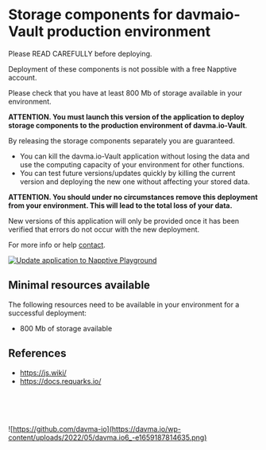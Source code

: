 # Storage components for davmaio-Vault production environment

Please READ CAREFULLY before deploying.

Deployment of these components is not possible with a free Napptive account.

Please check that you have at least 800 Mb of storage available in your environment.

__ATTENTION. You must launch this version of the application to deploy storage components to the production environment of davma.io-Vault__.

By releasing the storage components separately you are guaranteed.
- You can kill the davma.io-Vault application without losing the data and use the computing capacity of your environment for other functions.
- You can test future versions/updates quickly by killing the current version and deploying the new one without affecting your stored data.

__ATTENTION. You should under no circumstances remove this deployment from your environment. This will lead to the total loss of your data.__

New versions of this application will only be provided once it has been verified that errors do not occur with the new deployment.

For more info or help [contact](mailto:contact@davma.io).

[![Update application to Napptive Playground](https://github.com/davma-io-templates/wikijs-template/actions/workflows/napptive-push.yml/badge.svg)](https://github.com/davma-io-templates/wikijs-template/actions/workflows/napptive-push.yml)

## Minimal resources available
The following resources need to be available in your environment for a successful deployment:
- 800 Mb of storage available

## References
* https://js.wiki/
* https://docs.requarks.io/



</br>
</br>
</br>

![https://github.com/davma-io](https://davma.io/wp-content/uploads/2022/05/davma.io6_-e1659187814635.png)
</br>
</br>
</br>